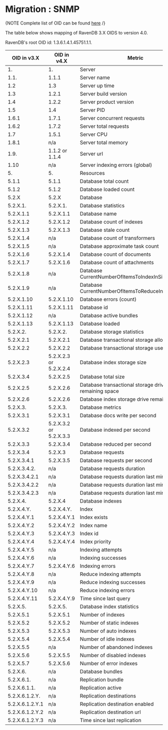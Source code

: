 ﻿# Migration : SNMP

{NOTE Complete list of OID can be found [here](../../server/administration/SNMP/snmp) /}

The table below shows mapping of RavenDB 3.X OIDS to version 4.0.


RavenDB's root OID id: 1.3.6.1.4.1.45751.1.1.

| OID in v3.X | OID in v4.X | Metric |
| --- | --- | ------ |
|1. | 1. | Server |
|1.1. | 1.1.1| Server name |
|1.2 | 1.3 | Server up time |
|1.3 | 1.2.1 | Server build version |
|1.4 | 1.2.2 | Server product version |
|1.5 | 1.4 | Server PID |
|1.6.1 | 1.7.1 | Server concurrent requests |
|1.6.2 | 1.7.2 | Server total requests |
|1.7 | 1.5.1 | Server CPU |
|1.8.1 | n/a | Server total memory |
|1.9. | 1.1.2 or 1.1.4 | Server url |
|1.10 | n/a | Server indexing errors (global) |
|5. | 5. |Resources |
|5.1.1 | 5.1.1 |Database total count |
|5.1.2 | 5.1.2 | Database loaded count |
|5.2.X | 5.2.X |Database |
|5.2.X.1. | 5.2.X.1. | Database statistics |
|5.2.X.1.1 | 5.2.X.1.1 | Database name |
|5.2.X.1.2 | 5.2.X.1.2 | Database count of indexes |
|5.2.X.1.3 | 5.2.X.1.3 | Database stale count |
|5.2.X.1.4 | n/a | Database count of transformers |
|5.2.X.1.5 | n/a | Database approximate task count |
|5.2.X.1.6 | 5.2.X.1.4 | Database count of documents |
|5.2.X.1.7 | 5.2.X.1.6 | Database count of attachments |
|5.2.X.1.8 | n/a | Database CurrentNumberOfItemsToIndexInSingleBatch |
|5.2.X.1.9 | n/a | Database CurrentNumberOfItemsToReduceInSingleBatch |
|5.2.X.1.10 | 5.2.X.1.10 | Database errors (count) |
|5.2.X.1.11 | 5.2.X.1.11 | Database id |
|5.2.X.1.12 | n/a | Database active bundles |
|5.2.X.1.13 | 5.2.X.1.13 | Database loaded |
|5.2.X.2. | 5.2.X.2. | Database storage statistics |
|5.2.X.2.1 | 5.2.X.2.1 | Database transactional storage allocated size |
|5.2.X.2.2 | 5.2.X.2.2 | Database transactional storage used size |
|5.2.X.2.3 | 5.2.X.2.3 or 5.2.X.2.4 | Database index storage size |
|5.2.X.3.4 | 5.2.X.2.5 | Database total size |
|5.2.X.2.5 | 5.2.X.2.6 | Database transactional storage drive remaining space |
|5.2.X.2.6 | 5.2.X.2.6 | Database index storage drive remaining space |
|5.2.X.3. | 5.2.X.3. | Database metrics |
|5.2.X.3.1 | 5.2.X.3.1 | Database docs write per second |
|5.2.X.3.2 | 5.2.X.3.2 or 5.2.X.3.3 | Database indexed per second |
|5.2.X.3.3 | 5.2.X.3.4 | Database reduced per second |
|5.2.X.3.4 | 5.2.X.3 | Database requests |
|5.2.X.3.4.1 | 5.2.X.3.5 | Database requests per second |
|5.2.X.3.4.2. | n/a | Database requests duration |
|5.2.X.3.4.2.1 | n/a | Database requests duration last minute avg |
|5.2.X.3.4.2.2 | n/a | Database requests duration last minute max |
|5.2.X.3.4.2.3 | n/a | Database requests duration last minute min |
|5.2.X.4. | 5.2.X.4 | Database indexes |
|5.2.X.4.Y. | 5.2.X.4.Y. | Index |
|5.2.X.4.Y.1 | 5.2.X.4.Y.1 | Index exists |
|5.2.X.4.Y.2 | 5.2.X.4.Y.2 | Index name |
|5.2.X.4.Y.3 | 5.2.X.4.Y.3 | Index id |
|5.2.X.4.Y.4 | 5.2.X.4.Y.4 | Index priority |
|5.2.X.4.Y.5 | n/a | Indexing attempts |
|5.2.X.4.Y.6 | n/a | Indexing successes |
|5.2.X.4.Y.7 | 5.2.X.4.Y.6 | Indexing errors |
|5.2.X.4.Y.8 | n/a | Reduce indexing attempts |
|5.2.X.4.Y.9 | n/a | Reduce indexing successes |
|5.2.X.4.Y.10 | n/a | Reduce indexing errors |
|5.2.X.4.Y.11 |  5.2.X.4.Y.9 | Time since last query |
|5.2.X.5. | 5.2.X.5. | Database index statistics |
|5.2.X.5.1 | 5.2.X.5.1 | Number of indexes |
|5.2.X.5.2 | 5.2.X.5.2 | Number of static indexes |
|5.2.X.5.3 | 5.2.X.5.3 | Number of auto indexes |
|5.2.X.5.4 | 5.2.X.5.4 | Number of idle indexes |
|5.2.X.5.5 | n/a | Number of abandoned indexes |
|5.2.X.5.6 | 5.2.X.5.5 | Number of disabled indexes |
|5.2.X.5.7 | 5.2.X.5.6 | Number of error indexes |
|5.2.X.6. | n/a | Database bundles |
|5.2.X.6.1. | n/a | Replication bundle |
|5.2.X.6.1.1. | n/a | Replication active |
|5.2.X.6.1.2.Y. | n/a | Replication destinations |
|5.2.X.6.1.2.Y.1 | n/a | Replication destination enabled |
|5.2.X.6.1.2.Y.2 | n/a | Replication destination url |
|5.2.X.6.1.2.Y.3 | n/a | Time since last replication |
